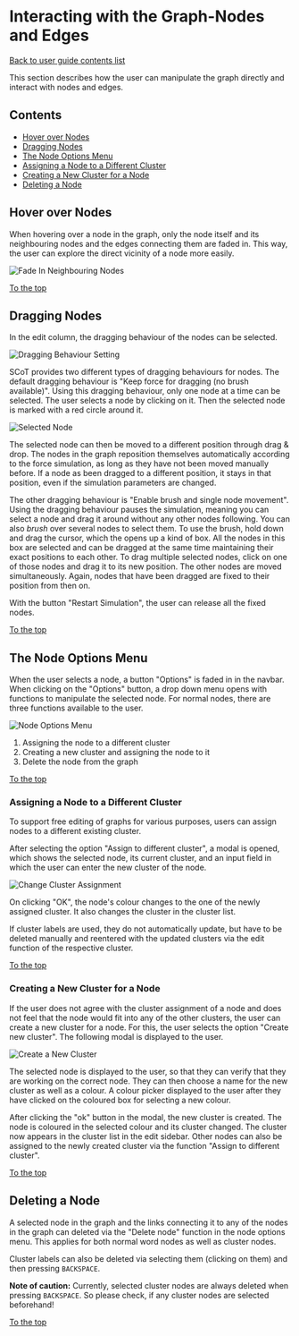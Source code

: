 # Interacting with the Graph-Nodes and Edges

[Back to user guide contents list](userGuide.md)

This section describes how the user can manipulate the graph directly and interact with nodes and edges.

## Contents

* [Hover over Nodes](#hover-over-nodes)
* [Dragging Nodes](#dragging-nodes)
* [The Node Options Menu](#the-node-options-menu)
* [Assigning a Node to a Different Cluster](#asigning-a-node-to-a-different-cluster)
* [Creating a New Cluster for a Node](#creating-a-new-cluster-for-a-node)
* [Deleting a Node](#deleting-a-node)


## Hover over Nodes

When hovering over a node in the graph, only the node itself and its neighbouring nodes and the edges connecting them are faded in. This way, the user can explore the direct vicinity of a node more easily.

![Fade In Neighbouring Nodes](./images/hover_fade_in.png)

[To the top](#interacting-with-the-graph)


## Dragging Nodes

In the edit column, the dragging behaviour of the nodes can be selected.

![Dragging Behaviour Setting](./images/dragging_restart_sim.png)

SCoT provides two different types of dragging behaviours for nodes. The default dragging behaviour is "Keep force for dragging (no brush available)".
Using this dragging behaviour, only one node at a time can be selected. The user selects a node by clicking on it. Then the selected node is marked with a red circle around it.

![Selected Node](./images/selected_node.png)

The selected node can then be moved to a different position through drag & drop. The nodes in the graph reposition themselves automatically according to the force simulation, as long as they have not been moved manually before. If a node as been dragged to a different position, it stays in that position, even if the simulation parameters are changed.

The other dragging behaviour is "Enable brush and single node movement". Using the dragging behaviour pauses the simulation, meaning you can select a node and drag it around without any other nodes following. You can also *brush* over several nodes to select them. To use the brush, hold down and drag the cursor, which the opens up a kind of box. All the nodes in this box are selected and can be dragged at the same time maintaining their exact positions to each other. To drag multiple selected nodes, click on one of those nodes and drag it to its new position. The other nodes are moved simultaneously. Again, nodes that have been dragged are fixed to their position from then on.

With the button "Restart Simulation", the user can release all the fixed nodes.

[To the top](#interacting-with-the-graph)


## The Node Options Menu

When the user selects a node, a button "Options" is faded in in the navbar. When clicking on the "Options" button, a drop down menu opens with functions to manipulate the selected node. For normal nodes, there are three functions available to the user.

![Node Options Menu](./images/node_options_menu.png)

 1. Assigning the node to a different cluster
 2. Creating a new cluster and assigning the node to it
 3. Delete the node from the graph

[To the top](#interacting-with-the-graph)


### Assigning a Node to a Different Cluster
To support free editing of graphs for various purposes, users can assign nodes to a different existing cluster.

After selecting the option "Assign to different cluster", a modal is opened,  which shows the selected node, its current cluster, and an input field in which the user can enter the new cluster of the node.

![Change Cluster Assignment](./images/change_cluster_assignment.png)

On clicking "OK", the node's colour changes to the one of the newly assigned cluster. It also changes the cluster in the cluster list.

If cluster labels are used, they do not automatically update, but have to be deleted manually and reentered with the updated clusters via the edit function of the respective cluster.

[To the top](#interacting-with-the-graph)


### Creating a New Cluster for a Node

If the user does not agree with the cluster assignment of a node and does not feel that the node would fit into any of the other clusters, the user can create a new cluster for a node.
For this, the user selects the option "Create new cluster". The following modal is displayed to the user.

![Create a New Cluster](./images/create_new_cluster_modal.png)

The selected node is displayed to the user, so that they can verify that they are working on the correct node. They can then choose a name for the new cluster as well as a colour. A colour picker displayed to the user after they have clicked on the coloured box for selecting a new colour.

After clicking the "ok" button in the modal, the new cluster is created. The node is coloured in the selected colour and its cluster changed. The cluster now appears in the cluster list in the edit sidebar. Other nodes can also be assigned to the newly created cluster via the function "Assign to different cluster".

[To the top](#interacting-with-the-graph)


## Deleting a Node
A selected node in the graph and the links connecting it to any of the nodes in the graph can deleted via the "Delete node" function in the node options menu. This applies for both normal word nodes as well as cluster nodes. 

Cluster labels can also be deleted via selecting them (clicking on them) and then pressing `BACKSPACE`.

**Note of caution:** Currently, selected cluster nodes are always deleted when pressing `BACKSPACE`. So please check, if any cluster nodes are selected beforehand!

[To the top](#interacting-with-the-graph)